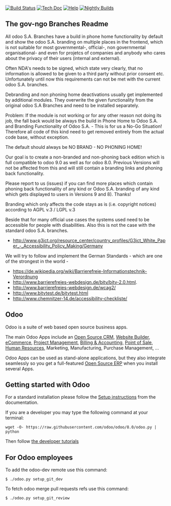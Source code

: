 [![Build Status](http://runbot.odoo.com/runbot/badge/flat/1/8.0.svg)](http://runbot.odoo.com/runbot)
[![Tech Doc](http://img.shields.io/badge/8.0-docs-8f8f8f.svg?style=flat)](http://www.odoo.com/documentation/8.0) 
[![Help](http://img.shields.io/badge/8.0-help-8f8f8f.svg?style=flat)](https://www.odoo.com/forum/help-1)
[![Nightly Builds](http://img.shields.io/badge/8.0-nightly-8f8f8f.svg?style=flat)](http://nightly.odoo.com/)

The gov-ngo Branches Readme
-------------------------

All odoo S.A. Branches have a build in phone home functionality by default and show the odoo S.A. branding on multiple places in the frontend, which is not suitable for most governmental-, official-, non governmental organisational- and even for projetcs of companies and anybody who cares about the privacy of their users (internal and external).

Often NDA's needs to be signed, which state very clearly, that no information is allowed to be given to a third party without prior consent etc. Unfortunately until now this requirements can not be met with the current odoo S.A. branches.

Debranding and non phoning home deactivations usually get implemented by additional modules. They overwrite the given functionality from the original odoo S.A Branches and need to be installed separately.

Problem: 
If the module is not working or for any other reason not doing its job, the fall back would be always the build in Phone Home to Odoo S.A. and Branding Functionality of Odoo S.A. - This is for us a No-Go Situation! Therefore all code of this kind need to get removed entirely from the actual code base, without exception. 

The default should always be NO BRAND - NO PHONING HOME!

Our goal is to create a non-branded and non-phoning back edition which is full compatible to odoo 9.0 as well as for odoo 8.0. Previous Versions will not be affected from this and will still contain a branding links and phoning back functionality.

Please report to us (issues) if you can find more places which contain phoning back functionality of any kind or Odoo S.A. branding of any kind which gets displayed to users in Versions 9 and 8). Thanks! 

Branding which only affects the code stays as is (i.e. copyright notices) according to AGPL v.3 / LGPL v.3

Beside that for many official use cases the systems used need to be accessible for people with disabilities. Also this is not the case with the standard odoo S.A. branches. 

* http://www.g3ict.org/resource_center/country_profiles/G3ict_White_Paper_-_Accessibility_Policy_Making/Germany

We will try to follow and implement the German Standards - which are one of the strongest in the world - 

* https://de.wikipedia.org/wiki/Barrierefreie-Informationstechnik-Verordnung
* http://www.barrierefreies-webdesign.de/bitv/bitv-2.0.html. 
* http://www.barrierefreies-webdesign.de/wcag2/
* http://www.bitvtest.de/bitvtest.html
* http://www.chemnitzer-14.de/accessibility-checkliste/ 

Odoo
----

Odoo is a suite of web based open source business apps.

The main Odoo Apps include an <a href="https://www.odoo.com/page/crm">Open Source CRM</a>, <a href="https://www.odoo.com/page/website-builder">Website Builder</a>, <a href="https://www.odoo.com/page/e-commerce">eCommerce</a>, <a href="https://www.odoo.com/page/project-management">Project Management</a>, <a href="https://www.odoo.com/page/accounting">Billing &amp; Accounting</a>, <a href="https://www.odoo.com/page/point-of-sale">Point of Sale</a>, <a href="https://www.odoo.com/page/employees">Human Resources</a>, Marketing, Manufacturing, Purchase Management, ...  

Odoo Apps can be used as stand-alone applications, but they also integrate seamlessly so you get
a full-featured <a href="https://www.odoo.com">Open Source ERP</a> when you install several Apps.


Getting started with Odoo
-------------------------
For a standard installation please follow the <a href="https://www.odoo.com/documentation/8.0/setup/install.html">Setup instructions</a>
from the documentation.

If you are a developer you may type the following command at your terminal:

    wget -O- https://raw.githubusercontent.com/odoo/odoo/8.0/odoo.py | python

Then follow <a href="https://www.odoo.com/documentation/8.0/tutorials.html">the developer tutorials</a>


For Odoo employees
------------------

To add the odoo-dev remote use this command:

    $ ./odoo.py setup_git_dev

To fetch odoo merge pull requests refs use this command:

    $ ./odoo.py setup_git_review

